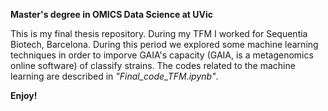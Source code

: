 
**Master's degree in OMICS Data Science at UVic**

This is my final thesis repository. During my TFM I worked for Sequentia Biotech, Barcelona. During this period we explored some machine learning techniques in order to imporve GAIA's capacity (GAIA, is a metagenomics online software) of classify strains. The codes related to the machine learning are described in *"Final_code_TFM.ipynb"*.

**Enjoy!**

